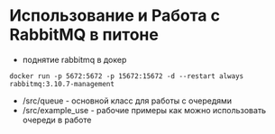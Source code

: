# Использование и Работа с RabbitMQ в питоне

- поднятие rabbitmq в докер

`docker run -p 5672:5672 -p 15672:15672 -d --restart always rabbitmq:3.10.7-management
`

- /src/queue - основной класс для работы с очередями
- /src/example_use - рабочие примеры как можно использовать очереди в работе
